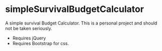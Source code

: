 # simpleSurvivalBudgetCalculator
A simple survival Budget Calculator. This is a personal project and should not be taken seriously. 

* Requires jQuery 
* Requires Bootstrap for css.
